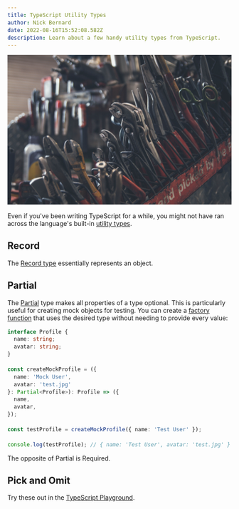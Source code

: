 ```yaml
---
title: TypeScript Utility Types
author: Nick Bernard
date: 2022-08-16T15:52:08.582Z
description: Learn about a few handy utility types from TypeScript.
---
```

![Tools on workbench](tools.jpg "Tools!")

Even if you've been writing TypeScript for a while, you might not have ran across the language's built-in [utility types](https://www.typescriptlang.org/docs/handbook/utility-types.html).

## Record

The [Record type](https://www.typescriptlang.org/docs/handbook/utility-types.html#recordkeys-type) essentially represents an object. 

## Partial

The [Partial](https://www.typescriptlang.org/docs/handbook/utility-types.html#partialtype) type makes all properties of a type optional. This is particularly useful for creating mock objects for testing. You can create a [factory function](https://medium.com/javascript-scene/javascript-factory-functions-with-es6-4d224591a8b1) that uses the desired type without needing to provide every value:

```typescript
interface Profile {
  name: string;
  avatar: string;
}

const createMockProfile = ({
  name: 'Mock User',
  avatar: 'test.jpg'
}: Partial<Profile>): Profile => ({
  name,
  avatar,
});

const testProfile = createMockProfile({ name: 'Test User' }); 

console.log(testProfile); // { name: 'Test User', avatar: 'test.jpg' }
```

The opposite of Partial is Required.

## Pick and Omit

Try these out in the [TypeScript Playground](https://www.typescriptlang.org/play?strictNullChecks=true&q=171#example/built-in-utility-types).